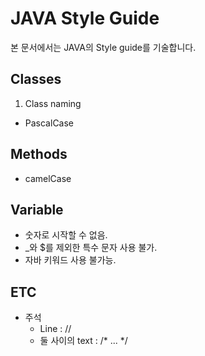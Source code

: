 # JAVA Style Guide
본 문서에서는 JAVA의 Style guide를 기술합니다.
## Classes
1. Class naming
- PascalCase

## Methods
- camelCase

## Variable
- 숫자로 시작할 수 없음.
- _와 $를 제외한 특수 문자 사용 불가.
- 자바 키워드 사용 불가능.

## ETC
- 주석
  - Line : //
  - 둘 사이의 text : /* ... */